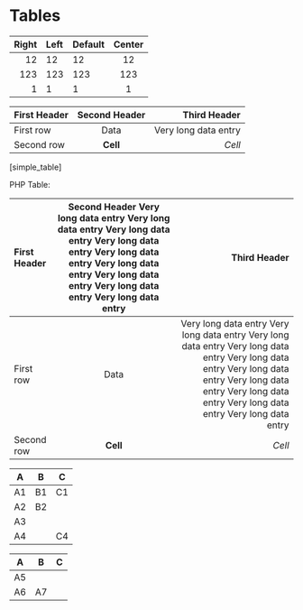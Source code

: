 Tables
======


| Right | Left | Default | Center |
|------:|:-----|---------|:------:|
|   12  |  12  |    12   |    12  |
|  123  |  123 |   123   |   123  |
|    1  |    1 |     1   |     1  |

| First Header | Second Header |         Third Header |
| :----------- | :-----------: | -------------------: |
| First row    |      Data     | Very long data entry |
| Second row   |    **Cell**   |               *Cell* |
[simple_table]

PHP Table:

| First Header | Second Header Very long data entry Very long data entry Very long data entry Very long data entry Very long data entry Very long data entry Very long data entry Very long data entry Very long data entry |         Third Header |
| :----------- | :----: | -------------------: |
| First row    |      Data     | Very long data entry Very long data entry Very long data entry Very long data entry Very long data entry Very long data entry Very long data entry Very long data entry Very long data entry Very long data entry |
| Second row   |    **Cell**   |               *Cell* |

| A  | B  | C  |
|----|----|----|
| A1 | B1 | C1 |
| A2 | B2     ||
| A3         |||
| A4     || C4 |

| A  | B  | C  |
|----|----|----|
| A5 |
| A6 | A7 |